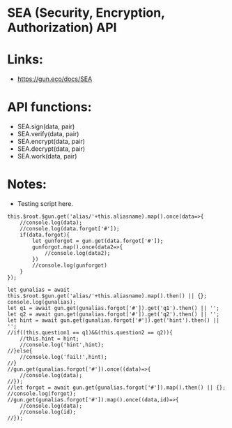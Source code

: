 # SEA (Security, Encryption, Authorization) API

# Links:
 * https://gun.eco/docs/SEA

# API functions:
 * SEA.sign(data, pair)
 * SEA.verify(data, pair)
 * SEA.encrypt(data, pair)
 * SEA.decrypt(data, pair)
 * SEA.work(data, pair)


# Notes:
 * Testing script here.

```
this.$root.$gun.get('alias/'+this.aliasname).map().once(data=>{
    //console.log(data);
    //console.log(data.forgot['#']);
    if(data.forgot){
        let gunforgot = gun.get(data.forgot['#']);
        gunforgot.map().once(data2=>{
            //console.log(data2);
        })
        //console.log(gunforgot)
    }
});
```

```
let gunalias = await this.$root.$gun.get('alias/'+this.aliasname).map().then() || {};
console.log(gunalias);
let q1 = await gun.get(gunalias.forgot['#']).get('q1').then() || '';
let q2 = await gun.get(gunalias.forgot['#']).get('q2').then() || '';
let hint = await gun.get(gunalias.forgot['#']).get('hint').then() || '';
//if((this.question1 == q1)&&(this.question2 == q2)){
    //this.hint = hint;
    //console.log('hint',hint);
//}else{
    //console.log('fail!',hint);
//}
//gun.get(gunalias.forgot['#']).once((data)=>{
    //console.log(data);
//});
//let forgot = await gun.get(gunalias.forgot['#']).map().then() || {};
//console.log(forgot);
//gun.get(gunalias.forgot['#']).map().once((data,id)=>{
    //console.log(data);
    //console.log(id);
//});
```